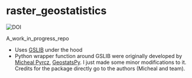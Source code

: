 # raster_geostatistics
![DOI](https://zenodo.org/badge/DOI/10.5281/zenodo.3539726.svg)


A_work_in_progress_repo
- Uses [GSLIB](http://www.gslib.com/) under the hood
- Python wrapper function around GSLIB were originally developed by [Micheal Pyrcz](http://www.michaelpyrcz.com/), 
[GeostatsPy](https://github.com/GeostatsGuy/GeostatsPy). I just made some minor modifications to it. Credits for the package directly go to the authors (Micheal and team).
